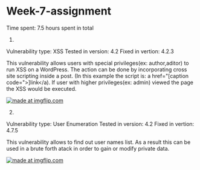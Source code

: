 # Week-7-assignment
Time spent: 7.5 hours spent in total


1.
Vulnerability type: XSS 
Tested in version: 4.2
Fixed in vertion: 4.2.3

This vulnerability allows users with special privileges(ex: author,aditor) to run XSS on a WordPress. The action can be done by incorporating cross site scripting inside a post. (In this example the script is: a href="[caption code=">]</a><a title=" onmouseover=alert('XSS') ">link</a). If user with higher privileges(ex: admin) viewed the page the XSS would be executed.

<a href="https://imgflip.com/gif/281ud5"><img src="https://i.imgflip.com/281ud5.gif" title="made at imgflip.com"/></a>

2.
Vulnerability type: User Enumeration 
Tested in version: 4.2
Fixed in vertion: 4.7.5

This vulnerability allows to find out user names list. As a result this can be used in a brute forth atack in order to gain or modify private data.

<a href="https://imgflip.com/gif/281vw2"><img src="https://i.imgflip.com/281vw2.gif" title="made at imgflip.com"/></a>

